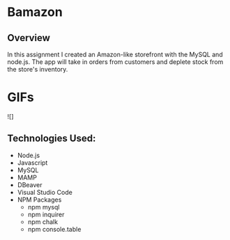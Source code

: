 # Bamazon

## Overview
In this assignment I created an Amazon-like storefront with the MySQL and node.js. The app will take in orders from customers and deplete stock from the store's inventory.

# GIFs
![]








## Technologies Used:
* Node.js
* Javascript
* MySQL
* MAMP
* DBeaver
* Visual Studio Code
* NPM Packages
    * npm mysql
    * npm inquirer
    * npm chalk
    * npm console.table